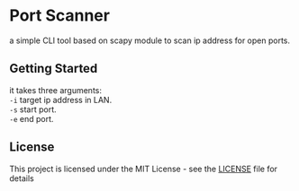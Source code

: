 # Port Scanner

a simple CLI tool based on scapy module to scan ip address for open ports. 

## Getting Started
it takes three arguments: <br/>
`-i` target ip address in LAN. <br/>
`-s` start port. <br/>
`-e` end port. <br/>

## License

This project is licensed under the MIT License - see the [LICENSE](LICENSE) file for details
